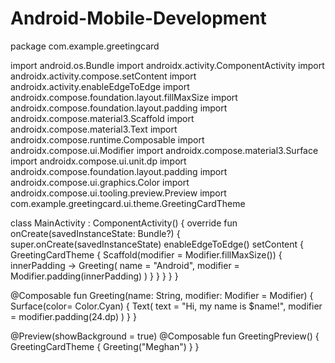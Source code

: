 # Android-Mobile-Development

package com.example.greetingcard

import android.os.Bundle
import androidx.activity.ComponentActivity
import androidx.activity.compose.setContent
import androidx.activity.enableEdgeToEdge
import androidx.compose.foundation.layout.fillMaxSize
import androidx.compose.foundation.layout.padding
import androidx.compose.material3.Scaffold
import androidx.compose.material3.Text
import androidx.compose.runtime.Composable
import androidx.compose.ui.Modifier
import androidx.compose.material3.Surface
import androidx.compose.ui.unit.dp
import androidx.compose.foundation.layout.padding
import androidx.compose.ui.graphics.Color
import androidx.compose.ui.tooling.preview.Preview
import com.example.greetingcard.ui.theme.GreetingCardTheme

class MainActivity : ComponentActivity() {
    override fun onCreate(savedInstanceState: Bundle?) {
        super.onCreate(savedInstanceState)
        enableEdgeToEdge()
        setContent {
            GreetingCardTheme {
                Scaffold(modifier = Modifier.fillMaxSize()) { innerPadding ->
                    Greeting(
                        name = "Android",
                        modifier = Modifier.padding(innerPadding)
                    )
                }
            }
        }
    }
}

@Composable
fun Greeting(name: String, modifier: Modifier = Modifier) {
    Surface(color= Color.Cyan) {
        Text(
            text = "Hi, my name is $name!",
            modifier = modifier.padding(24.dp)
        )
    }
}

@Preview(showBackground = true)
@Composable
fun GreetingPreview() {
    GreetingCardTheme {
        Greeting("Meghan")
    }
}
